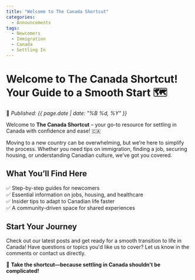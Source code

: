 ```yaml
---
title: "Welcome to The Canada Shortcut"
categories:
  - Announcements
tags:
  - Newcomers
  - Immigration
  - Canada
  - Settling In
---
```


# **Welcome to The Canada Shortcut! Your Guide to a Smooth Start** 🗺️  

📅 *Published: {{ page.date | date: "%B %d, %Y" }}*  

Welcome to **The Canada Shortcut** – your go-to resource for settling in Canada with confidence and ease! 🇨🇦  

Moving to a new country can be overwhelming, but we’re here to simplify the process. Whether you need tips on immigration, finding a job, securing housing, or understanding Canadian culture, we’ve got you covered.  

## **What You’ll Find Here**  
✅ Step-by-step guides for newcomers  
✅ Essential information on jobs, housing, and healthcare  
✅ Insider tips to adapt to Canadian life faster  
✅ A community-driven space for shared experiences  

## **Start Your Journey**  
Check out our latest posts and get ready for a smooth transition to life in Canada! Have questions or topics you'd like us to cover? Let us know in the comments or contact us directly.  

🚀 **Take the shortcut—because settling in Canada shouldn't be complicated!**  
